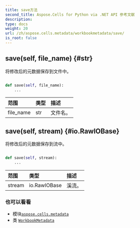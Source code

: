 ```yaml
---
title: save方法
second_title: Aspose.Cells for Python via .NET API 参考文献
description:
type: docs
weight: 20
url: /zh/aspose.cells.metadata/workbookmetadata/save/
is_root: false
---
```

##  save(self, file_name) {#str}
将修改后的元数据保存到文件中。



```python

def save(self, file_name):
    ...
```


|范围|类型|描述|
| :- | :- | :- |
| file_name | str |文件名。|


##  save(self, stream) {#io.RawIOBase}
将修改后的元数据保存到流中。



```python

def save(self, stream):
    ...
```


|范围|类型|描述|
| :- | :- | :- |
| stream | io.RawIOBase |溪流。|



### 也可以看看
* 模块[`aspose.cells.metadata`](../../)
* 类 [`WorkbookMetadata`](/cells/python-net/zh/aspose.cells.metadata/workbookmetadata)

